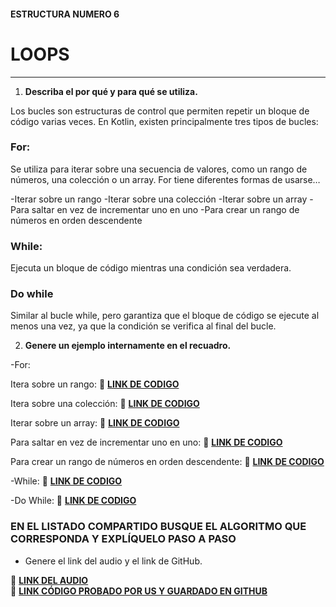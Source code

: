 #### ESTRUCTURA NUMERO 6  
# LOOPS

---

1. **Describa el por qué y para qué se utiliza.**

Los bucles son estructuras de control que permiten repetir un bloque de código varias veces. En Kotlin, existen principalmente tres tipos de bucles:


### For:

Se utiliza para iterar sobre una secuencia de valores, como un rango de números, una colección o un array.
For tiene diferentes formas de usarse…

   -Iterar sobre un rango
   -Iterar sobre una colección
   -Iterar sobre un array
   -Para saltar en vez de incrementar uno en uno
   -Para crear un rango de números en orden descendente


### While:

Ejecuta un bloque de código mientras una condición sea verdadera.


### Do while

Similar al bucle while, pero garantiza que el bloque de código se ejecute al menos una vez, ya que la condición se verifica al final del bucle.


   
2. **Genere un ejemplo internamente en el recuadro.**

-For:

   Itera sobre un rango:
      🔗 **[LINK DE CODIGO](https://pl.kotl.in/YOeQAoRtk?readOnly=true)** 
   
   Itera sobre una colección:
      🔗 **[LINK DE CODIGO](https://pl.kotl.in/nm-oj2DpO?readOnly=true)**
   
   Iterar sobre un array:
      🔗 **[LINK DE CODIGO](https://pl.kotl.in/Hqr0Pyjw5?readOnly=true)**

   Para saltar en vez de incrementar uno en uno:
      🔗 **[LINK DE CODIGO](https://pl.kotl.in/clGs42zoh?readOnly=true)**

   Para crear un rango de números en orden descendente:
      🔗 **[LINK DE CODIGO](https://pl.kotl.in/E7hZ5RZaC?readOnly=true)**


   
-While:
   🔗 **[LINK DE CODIGO](https://pl.kotl.in/gTuB-Fqwy?readOnly=true)** 
      
-Do While:
   🔗 **[LINK DE CODIGO](https://pl.kotl.in/TtPT6kLO6?readOnly=true)** 


### EN EL LISTADO COMPARTIDO BUSQUE EL ALGORITMO QUE CORRESPONDA Y EXPLÍQUELO PASO A PASO  
- Genere el link del audio y el link de GitHub.  

🔗 **[LINK DEL AUDIO]()**  
🔗 **[LINK CÓDIGO PROBADO POR US Y GUARDADO EN GITHUB]()**
